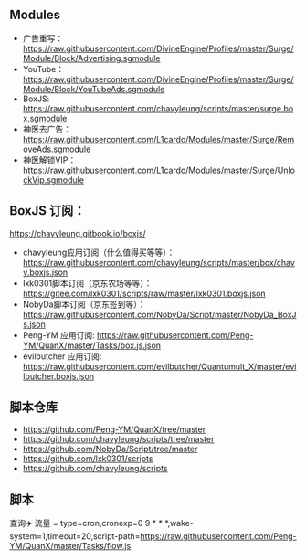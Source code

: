 ## Modules
- 广告重写：https://raw.githubusercontent.com/DivineEngine/Profiles/master/Surge/Module/Block/Advertising.sgmodule
- YouTube：https://raw.githubusercontent.com/DivineEngine/Profiles/master/Surge/Module/Block/YouTubeAds.sgmodule
- BoxJS: https://raw.githubusercontent.com/chavyleung/scripts/master/surge.box.sgmodule
- 神医去广告： https://raw.githubusercontent.com/L1cardo/Modules/master/Surge/RemoveAds.sgmodule
- 神医解锁VIP：https://raw.githubusercontent.com/L1cardo/Modules/master/Surge/UnlockVip.sgmodule 

## BoxJS 订阅：
https://chavyleung.gitbook.io/boxjs/
- chavyleung应用订阅（什么值得买等等）： https://raw.githubusercontent.com/chavyleung/scripts/master/box/chavy.boxjs.json
- lxk0301脚本订阅（京东农场等等）： https://gitee.com/lxk0301/scripts/raw/master/lxk0301.boxjs.json
- NobyDa脚本订阅（京东签到等）： https://raw.githubusercontent.com/NobyDa/Script/master/NobyDa_BoxJs.json
- Peng-YM 应用订阅: https://raw.githubusercontent.com/Peng-YM/QuanX/master/Tasks/box.js.json
- evilbutcher 应用订阅: https://raw.githubusercontent.com/evilbutcher/Quantumult_X/master/evilbutcher.boxjs.json

## 脚本仓库
- https://github.com/Peng-YM/QuanX/tree/master
- https://github.com/chavyleung/scripts/tree/master
- https://github.com/NobyDa/Script/tree/master
- https://github.com/lxk0301/scripts
- https://github.com/chavyleung/scripts

## 脚本
查询✈️ 流量 = type=cron,cronexp=0 9 * * *,wake-system=1,timeout=20,script-path=https://raw.githubusercontent.com/Peng-YM/QuanX/master/Tasks/flow.js
